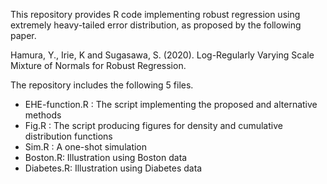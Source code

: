 This repository provides R code implementing robust regression using extremely heavy-tailed error distribution, as proposed by the following paper.

Hamura, Y., Irie, K and Sugasawa, S. (2020). Log-Regularly Varying Scale Mixture of Normals for Robust Regression. 

The repository includes the following 5 files.

 * EHE-function.R : The script implementing the proposed and alternative methods
 * Fig.R : The script producing figures for density and cumulative distribution functions 
 * Sim.R : A one-shot simulation 
 * Boston.R: Illustration using Boston data 
 * Diabetes.R: Illustration using Diabetes data 
